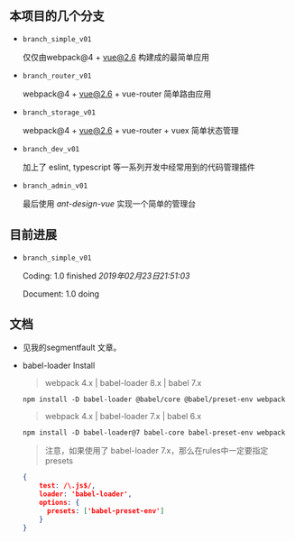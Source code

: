 ## 本项目的几个分支

- `branch_simple_v01 `

  仅仅由webpack@4 + vue@2.6 构建成的最简单应用

- `branch_router_v01`

  webpack@4 + vue@2.6 + vue-router 简单路由应用

- `branch_storage_v01`

  webpack@4 + vue@2.6 + vue-router + vuex 简单状态管理

- `branch_dev_v01`

  加上了 eslint, typescript 等一系列开发中经常用到的代码管理插件

- `branch_admin_v01`

  最后使用 *ant-design-vue* 实现一个简单的管理台



## 目前进展

- `branch_simple_v01`

  Coding:  1.0 finished  *2019年02月23日21:51:03*

  Document: 1.0 doing

##  文档
- 见我的segmentfault 文章。

- babel-loader Install

  > webpack 4.x | babel-loader 8.x | babel 7.x

  ```node
  npm install -D babel-loader @babel/core @babel/preset-env webpack
  ```

  > webpack 4.x | babel-loader 7.x | babel 6.x

  ```node
  npm install -D babel-loader@7 babel-core babel-preset-env webpack
  ```

  > 注意，如果使用了 babel-loader 7.x，那么在rules中一定要指定presets

  ```json
  {
      test: /\.js$/,
      loader: 'babel-loader',
      options: {
        presets: ['babel-preset-env']
      }
  }
  ```



